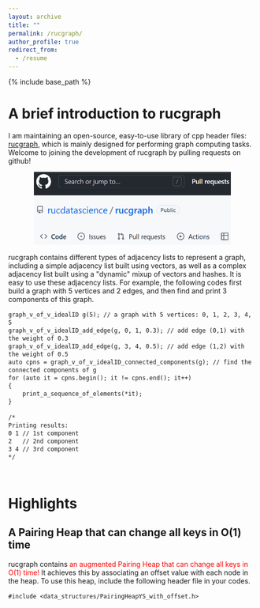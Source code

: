 ```yaml
---
layout: archive
title: ""
permalink: /rucgraph/
author_profile: true
redirect_from:
  - /resume
---
```


{% include base_path %}

# A brief introduction to rucgraph

I am maintaining an open-source, easy-to-use library of cpp header files: <a href="https://github.com/rucdatascience/rucgraph" target="_blank" rel="nofollow">rucgraph</a>, which is mainly designed for performing graph computing tasks. Welcome to joining the development of rucgraph by pulling requests on github!
<p align="center">
<img src="/_pages/assets/20221217211817.png" alt="drawing" width="400"/>
</p>

rucgraph contains different types of adjacency lists to represent a graph, including a simple adjacency list built using vectors, as well as a complex adjacency list built using a "dynamic" mixup of vectors and hashes. 
It is easy to use these adjacency lists. For example, the following codes first build a graph with 5 vertices and 2 edges, and then find and print 3 components of this graph.
```
graph_v_of_v_idealID g(5); // a graph with 5 vertices: 0, 1, 2, 3, 4, 5
graph_v_of_v_idealID_add_edge(g, 0, 1, 0.3); // add edge (0,1) with the weight of 0.3 
graph_v_of_v_idealID_add_edge(g, 3, 4, 0.5); // add edge (1,2) with the weight of 0.5
auto cpns = graph_v_of_v_idealID_connected_components(g); // find the connected components of g
for (auto it = cpns.begin(); it != cpns.end(); it++) 
{
	print_a_sequence_of_elements(*it);
}
	
/*
Printing results:
0 1 // 1st component
2   // 2nd component
3 4 // 3rd component
*/
```

<br/>

# Highlights

## A Pairing Heap that can change all keys in O(1) time

rucgraph contains <span style="color:red">an augmented Pairing Heap that can change all keys in O(1) time!</span> It achieves this by associating an offset value with each node in the heap. To use this heap, include the following header file in your codes.
```
#include <data_structures/PairingHeapYS_with_offset.h>
```



